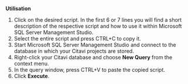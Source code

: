 **Utilisation**

1. Click on the desired script. In the first 6 or 7 lines you will find a short description of the respective script and how to use it within Microsoft SQL Server Management Studio.
2. Select the entire script and press CTRL+C to copy it.
3. Start Microsoft SQL Server Management Studio and connect to the database in which your Citavi projects are stored.
4. Right-click your Citavi database and choose **New Query** from the context menu.
5. In the query window, press CTRL+V to paste the copied script.
6. Click **Execute**.
